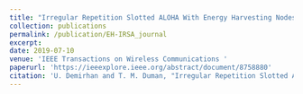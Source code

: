 ```yaml
---
title: "Irregular Repetition Slotted ALOHA With Energy Harvesting Nodes"
collection: publications
permalink: /publication/EH-IRSA_journal
excerpt:
date: 2019-07-10
venue: 'IEEE Transactions on Wireless Communications '
paperurl: 'https://ieeexplore.ieee.org/abstract/document/8758880'
citation: 'U. Demirhan and T. M. Duman, "Irregular Repetition Slotted ALOHA With Energy Harvesting Nodes," in IEEE Transactions on Wireless Communications, vol. 18, no. 9, pp. 4505-4517, Sept. 2019, doi: 10.1109/TWC.2019.2926077.'
---
```

